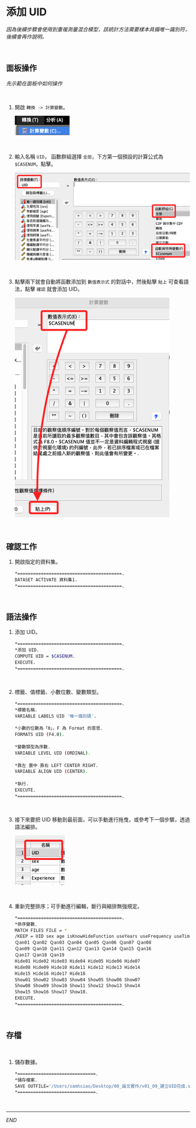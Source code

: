 # 添加 UID

_因為後續步驟會使用到重複測量混合模型，該統計方法需要樣本具備唯一識別符，後續會再作說明。_

<br>

## 面板操作

_先示範在面板中如何操作_

<br>

1. 開啟 `轉換 -> 計算變數`。

    ![](images/img_18.png)

<br>

2. 輸入名稱 `UID`， 函數群組選擇 `全部`，下方第一個預設的計算公式為 `$CASENUM`，點擊。

    ![](images/img_19.png)

<br>

3. 點擊兩下就會自動將函數添加到 `數值表示式` 的對話中，然後點擊 `貼上` 可查看語法，點擊 `確認` 就會添加 UID。

    ![](images/img_21.png)

<br>

## 確認工作

1. 開啟指定的資料集。

    ```bash
    *========================================.
    DATASET ACTIVATE 資料集1.
    *========================================.
    ```

<br>

## 語法操作

1. 添加 UID。

    ```bash
    *========================================.
    *添加 UID.
    COMPUTE UID = $CASENUM.
    EXECUTE.
    *========================================.
    ```

<br>

2. 標籤、值標籤、小數位數、變數類型。

    ```bash
    *========================================.
    *標籤名稱.
    VARIABLE LABELS UID '唯一識別碼'.

    *小數的位數為「0」，F 為 Format 的意思.
    FORMATS UID (F4.0).

    *變數類型為序數.
    VARIABLE LEVEL UID (ORDINAL).

    *靠左 置中 靠右 LEFT CENTER RIGHT.
    VARIABLE ALIGN UID (CENTER).

    *執行.
    EXECUTE.
    *========================================.
    ```

<br>

3. 接下來要把 UID 移動到最前面，可以手動進行拖曳，或參考下一個步驟，透過語法編排。

    ![](images/img_20.png)

<br>

4. 重新完整排序；可手動進行編輯，斷行與縮排無強規定。

    ```bash
    *========================================.
    *排序變數.
    MATCH FILES FILE = *
    /KEEP = UID sex age isKnowHideFunction useYears useFrequency useTime
    Ｑan01 Ｑan02 Ｑan03 Ｑan04 Ｑan05 Ｑan06 Ｑan07 Ｑan08 
    Ｑan09 Ｑan10 Ｑan11 Ｑan12 Ｑan13 Ｑan14 Ｑan15 Ｑan16 
    Ｑan17 Ｑan18 Ｑan19
    Hide01 Hide02 Hide03 Hide04 Hide05 Hide06 Hide07
    Hide08 Hide09 Hide10 Hide11 Hide12 Hide13 Hide14 
    Hide15 Hide16 Hide17 Hide18
    Show01 Show02 Show03 Show04 Show05 Show06 Show07
    Show08 Show09 Show10 Show11 Show12 Show13 Show14
    Show15 Show16 Show17 Show18.
    EXECUTE.
    *========================================.
    ```

<br>

## 存檔

<br>

1. 儲存數據。

    ```bash
    *==============================.
    *儲存檔案.
    SAVE OUTFILE='/Users/samhsiao/Desktop/00_論文實作/v01_09_建立UID完成.sav'.
    *==============================.
    ```

<br>

___

_END_
